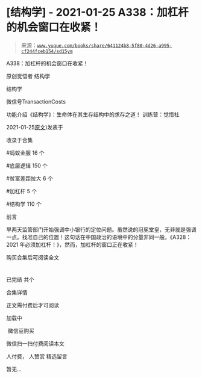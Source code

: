 # [结构学] - 2021-01-25 A338：加杠杆的机会窗口在收紧！

> 来源：[`www.yuque.com/books/share/641124b8-5f80-4d26-a995-cf244fceb154/sd15ym`](https://www.yuque.com/books/share/641124b8-5f80-4d26-a995-cf244fceb154/sd15ym)



A338：加杠杆的机会窗口在收紧！ 

原创觉悟者 结构学 

结构学 

微信号TransactionCosts 

功能介绍《结构学》：生命体在其生存结构中的求存之道！ 训练营：觉悟社 

2021-01-25[原文](https://mp.weixin.qq.com/s?__biz=MzIzMDYwOTM0Mg==&mid=2247485155&idx=1&sn=64150dffebcd42af4fabc29e145fc218&chksm=e8b19e32dfc61724820d009af4a07a1d22174ba51e61af0553235937475410c8bbee54fa81ad#rd))发表于 

收录于合集 

#蚂蚁金服 16 个 

#底层逻辑 150 个 

#贫富差距拉大 6 个 

#加杠杆 5 个 

#结构学 110 个 

前言 

早两天监管部门开始强调中小银行的定位问题。虽然说的冠冕堂皇，无非就是强调一点。找准自己的位置！这句话在中国政治的语境中的分量非同一般。《A328：2021 年必须加杠杆！》，然而，加杠杆的窗口正在收紧！ 

购买合集后可阅读全文 

# 

已完结 共个 

合集详情 

正文需付费后才可阅读 

加载中 

 微信豆购买 

微信扫一扫付费阅读本文 

人付费， 人赞赏 <ne-h3 id="8dOZm" data-lake-id="8dOZm"><ne-heading-ext><ne-heading-anchor></ne-heading-anchor><ne-heading-fold></ne-heading-fold></ne-heading-ext><ne-heading-content>精选留言</ne-heading-content></ne-h3> 

暂无...